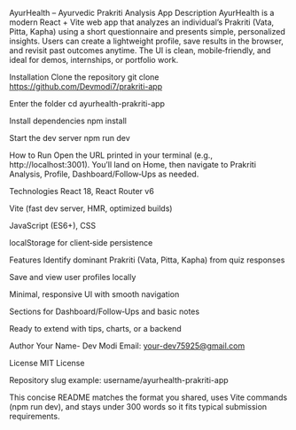 AyurHealth – Ayurvedic Prakriti Analysis App
Description
AyurHealth is a modern React + Vite web app that analyzes an individual’s Prakriti (Vata, Pitta, Kapha) using a short questionnaire and presents simple, personalized insights. Users can create a lightweight profile, save results in the browser, and revisit past outcomes anytime. The UI is clean, mobile‑friendly, and ideal for demos, internships, or portfolio work.

Installation
Clone the repository
git clone https://github.com/Devmodi7/prakriti-app

Enter the folder
cd ayurhealth-prakriti-app

Install dependencies
npm install

Start the dev server
npm run dev

How to Run
Open the URL printed in your terminal (e.g., http://localhost:3001). You’ll land on Home, then navigate to Prakriti Analysis, Profile, Dashboard/Follow‑Ups as needed.

Technologies
React 18, React Router v6

Vite (fast dev server, HMR, optimized builds)

JavaScript (ES6+), CSS

localStorage for client‑side persistence

Features
Identify dominant Prakriti (Vata, Pitta, Kapha) from quiz responses

Save and view user profiles locally

Minimal, responsive UI with smooth navigation

Sections for Dashboard/Follow‑Ups and basic notes

Ready to extend with tips, charts, or a backend

Author
Your Name- Dev Modi
Email: your-dev75925@gmail.com

License
MIT License

Repository slug example: username/ayurhealth-prakriti-app

This concise README matches the format you shared, uses Vite commands (npm run dev), and stays under 300 words so it fits typical submission requirements.
